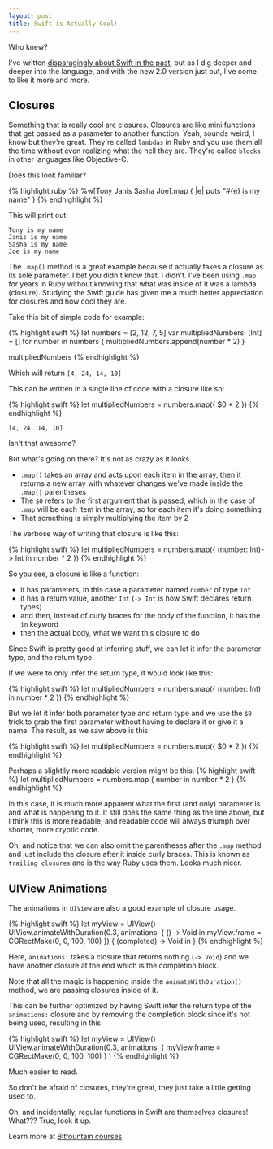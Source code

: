 ```yaml
---
layout: post
title: Swift is Actually Cool!
---
```


Who knew?

I've written [disparagingly about Swift in the past](http://kakubei.github.io/2014/11/15/swift-is-a-mess/), but as I dig deeper and deeper into the language, and with the new 2.0 version just out, I've come to like it more and more.

## Closures

Something that is really cool are closures. Closures are like mini functions that get passed as a parameter to another function. Yeah, sounds weird, I know but they're great. They're called `lambdas` in Ruby and you use them all the time without even realizing what the hell they are. They're called `blocks `in other languages like Objective-C.

Does this look familiar?

{% highlight ruby %}
%w[Tony Janis Sasha Joe].map { |e| puts "#{e} is my name" }
{% endhighlight %}

This will print out:

    Tony is my name
    Janis is my name
    Sasha is my name
    Joe is my name

The `.map()` method is a great example because it actually takes a closure as its sole parameter. I bet you didn't know that. I didn't. I've been using `.map` for years in Ruby without knowing that what was inside of it was a lambda (closure). Studying the Swift guide has given me a much better appreciation for closures and how cool they are.

Take this bit of simple code for example:

{% highlight swift %}
let numbers = [2, 12, 7, 5]
var multipliedNumbers: [Int] = []
for number in numbers {
    multipliedNumbers.append(number * 2)
}

multipliedNumbers
{% endhighlight %}

Which will return `[4, 24, 14, 10]`

This can be written in a single line of code with a closure like so:

{% highlight swift %}
let multipliedNumbers = numbers.map({ $0 * 2 })
{% endhighlight %}

`[4, 24, 14, 10]`

Isn't that awesome?

But what's going on there? It's not as crazy as it looks.

* `.map()` takes an array and acts upon each item in the array, then it returns a new array with whatever changes we've made inside the `.map()` parentheses
* The `$0` refers to the first argument that is passed, which in the case of `.map` will be each item in the array, so for each item it's doing something
* That something is simply multiplying the item by 2

The verbose way of writing that closure is like this:

{% highlight swift %}
let multipliedNumbers = numbers.map({ (number: Int)-> Int in number * 2 })
{% endhighlight %}

So you see, a closure is like a function:

* it has parameters, in this case a parameter named `number` of type `Int`
* it has a return value, another `Int` (`-> Int` is how Swift declares return types)
* and then, instead of curly braces for the body of the function, it has the `in` keyword
* then the actual body, what we want this closure to do

Since Swift is pretty good at inferring stuff, we can let it infer the parameter type, and the return type.

If we were to only infer the return type, it would look like this:

{% highlight swift %}
let multipliedNumbers = numbers.map({ (number: Int) in number * 2 })
{% endhighlight %}

But we let it infer both parameter type and return type and we use the `$0` trick to grab the first parameter without having to declare it or give it a name. The result, as we saw above is this:

{% highlight swift %}
let multipliedNumbers = numbers.map({ $0 * 2 })
{% endhighlight %}

Perhaps a slightlly more readable version might be this:
{% highlight swift %}
let multipliedNumbers = numbers.map { number in number * 2 }
{% endhighlight %}

In this case, it is much more apparent what the first (and only) parameter is and what is happening to it. It still does the same thing as the line above, but I think this is more readable, and readable code will always triumph over shorter, more cryptic code.

Oh, and notice that we can also omit the parentheses after the `.map` method and just include the closure after it inside curly braces. This is known as `trailing closures` and is the way Ruby uses them. Looks much nicer.

## UIView Animations
The animations in `UIView` are also a good example of closure usage.

{% highlight swift %}
let myView = UIView()
UIView.animateWithDuration(0.3, animations: { () -> Void in
    myView.frame = CGRectMake(0, 0, 100, 100)
    }) { (completed) -> Void in }
{% endhighlight %}

Here, `animations:` takes a closure that returns nothing (`-> Void`) and we have another closure at the end which is the completion block.

Note that all the magic is happening inside the `animateWithDuration()` method, we are passing closures inside of it.

This can be further optimized by having Swift infer the return type of the `animations:` closure and by removing the completion block since it's not being used, resulting in this:

{% highlight swift %}
let myView = UIView()
UIView.animateWithDuration(0.3, animations: {
    myView.frame = CGRectMake(0, 0, 100, 100)
    }
)
{% endhighlight %}

Much easier to read.


So don't be afraid of closures, they're great, they just take a little getting used to.

Oh, and incidentally, regular functions in Swift are themselves closures! What??? True, look it up.

Learn more at [Bitfountain courses](http://www.bitfountain.io).
